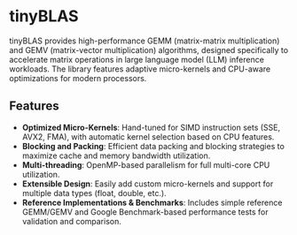 # tinyBLAS

tinyBLAS provides high-performance GEMM (matrix-matrix multiplication) and GEMV (matrix-vector multiplication) algorithms, designed specifically to accelerate matrix operations in large language model (LLM) inference workloads. The library features adaptive micro-kernels and CPU-aware optimizations for modern processors.

## Features

- **Optimized Micro-Kernels**: Hand-tuned for SIMD instruction sets (SSE, AVX2, FMA), with automatic kernel selection based on CPU features.
- **Blocking and Packing**: Efficient data packing and blocking strategies to maximize cache and memory bandwidth utilization.
- **Multi-threading**: OpenMP-based parallelism for full multi-core CPU utilization.
- **Extensible Design**: Easily add custom micro-kernels and support for multiple data types (float, double, etc.).
- **Reference Implementations & Benchmarks**: Includes simple reference GEMM/GEMV and Google Benchmark-based performance tests for validation and comparison.

